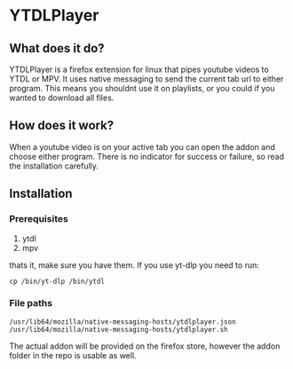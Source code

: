 # YTDLPlayer
## What does it do?
YTDLPlayer is a firefox extension for linux that pipes youtube videos to YTDL or MPV. It uses native messaging to send the current tab url to either program. This means you shouldnt use it on playlists, or you could if you wanted to download all files.
## How does it work?
When a youtube video is on your active tab you can open the addon and choose either program.
There is no indicator for success or failure, so read the installation carefully.
## Installation
### Prerequisites
1. ytdl
2. mpv

thats it, make sure you have them.
If you use yt-dlp you need to run:
```
cp /bin/yt-dlp /bin/ytdl
```
### File paths
```
/usr/lib64/mozilla/native-messaging-hosts/ytdlplayer.json
/usr/lib64/mozilla/native-messaging-hosts/ytdlplayer.sh
```
The actual addon will be provided on the firefox store, however the addon folder in the repo is usable as well.
